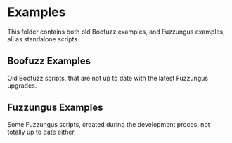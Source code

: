 # Examples

This folder contains both old Boofuzz examples, and Fuzzungus examples, all as standalone scripts.

## Boofuzz Examples

Old Boofuzz scripts, that are not up to date with the latest Fuzzungus upgrades.

## Fuzzungus Examples

Some Fuzzungus scripts, created during the development proces, not totally up to date either.
